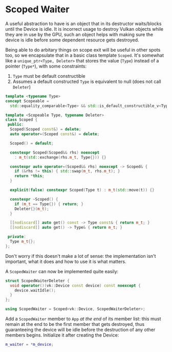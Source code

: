 # Scoped Waiter

A useful abstraction to have is an object that in its destructor waits/blocks until the Device is idle. It is incorrect usage to destroy Vulkan objects while they are in use by the GPU, such an object helps with making sure the device is idle before some dependent resource gets destroyed.

Being able to do arbitary things on scope exit will be useful in other spots too, so we encapsulate that in a basic class template `Scoped`. It's somewhat like a `unique_ptr<Type, Deleter>` that stores the value (`Type`) instead of a pointer (`Type*`), with some constraints:

1. `Type` must be default constructible
1. Assumes a default constructed `Type` is equivalent to null (does not call `Deleter`)

```cpp
template <typename Type>
concept Scopeable =
  std::equality_comparable<Type> && std::is_default_constructible_v<Type>;

template <Scopeable Type, typename Deleter>
class Scoped {
 public:
  Scoped(Scoped const&) = delete;
  auto operator=(Scoped const&) = delete;

  Scoped() = default;

  constexpr Scoped(Scoped&& rhs) noexcept
    : m_t(std::exchange(rhs.m_t, Type{})) {}

  constexpr auto operator=(Scoped&& rhs) noexcept -> Scoped& {
    if (&rhs != this) { std::swap(m_t, rhs.m_t); }
    return *this;
  }

  explicit(false) constexpr Scoped(Type t) : m_t(std::move(t)) {}

  constexpr ~Scoped() {
    if (m_t == Type{}) { return; }
    Deleter{}(m_t);
  }

  [[nodiscard]] auto get() const -> Type const& { return m_t; }
  [[nodiscard]] auto get() -> Type& { return m_t; }

 private:
  Type m_t{};
};
```

Don't worry if this doesn't make a lot of sense: the implementation isn't important, what it does and how to use it is what matters.

A `ScopedWaiter` can now be implemented quite easily:

```cpp
struct ScopedWaiterDeleter {
  void operator()(vk::Device const device) const noexcept {
    device.waitIdle();
  }
};

using ScopedWaiter = Scoped<vk::Device, ScopedWaiterDeleter>;
```

Add a `ScopedWaiter` member to `App` _at the end_ of its member list: this must remain at the end to be the first member that gets destroyed, thus guaranteeing the device will be idle before the destruction of any other members begins. Initialize it after creating the Device:

```cpp
m_waiter = *m_device;
```
